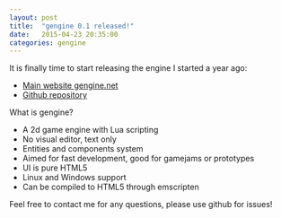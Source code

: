 ```yaml
---
layout: post
title:  "gengine 0.1 released!"
date:   2015-04-23 20:35:00
categories: gengine
---
```


It is finally time to start releasing the engine I started a year ago:

 * [Main website gengine.net](http://gengine.net)
 * [Github repository](https://github.com/gogoprog/gengine)

What is gengine?

 * A 2d game engine with Lua scripting
 * No visual editor, text only
 * Entities and components system
 * Aimed for fast development, good for gamejams or prototypes
 * UI is pure HTML5
 * Linux and Windows support
 * Can be compiled to HTML5 through emscripten

Feel free to contact me for any questions, please use github for issues!

